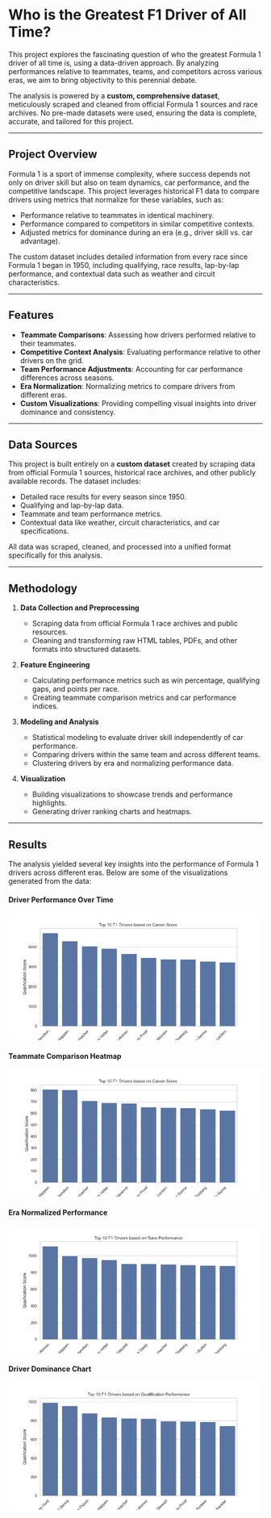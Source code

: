 # **Who is the Greatest F1 Driver of All Time?**

This project explores the fascinating question of who the greatest Formula 1 driver of all time is, using a data-driven approach. By analyzing performances relative to teammates, teams, and competitors across various eras, we aim to bring objectivity to this perennial debate.

The analysis is powered by a **custom, comprehensive dataset**, meticulously scraped and cleaned from official Formula 1 sources and race archives. No pre-made datasets were used, ensuring the data is complete, accurate, and tailored for this project.

---

## **Project Overview**

Formula 1 is a sport of immense complexity, where success depends not only on driver skill but also on team dynamics, car performance, and the competitive landscape. This project leverages historical F1 data to compare drivers using metrics that normalize for these variables, such as:

- Performance relative to teammates in identical machinery.
- Performance compared to competitors in similar competitive contexts.
- Adjusted metrics for dominance during an era (e.g., driver skill vs. car advantage).

The custom dataset includes detailed information from every race since Formula 1 began in 1950, including qualifying, race results, lap-by-lap performance, and contextual data such as weather and circuit characteristics.

---

## **Features**

- **Teammate Comparisons**: Assessing how drivers performed relative to their teammates.
- **Competitive Context Analysis**: Evaluating performance relative to other drivers on the grid.
- **Team Performance Adjustments**: Accounting for car performance differences across seasons.
- **Era Normalization**: Normalizing metrics to compare drivers from different eras.
- **Custom Visualizations**: Providing compelling visual insights into driver dominance and consistency.

---

## **Data Sources**

This project is built entirely on a **custom dataset** created by scraping data from official Formula 1 sources, historical race archives, and other publicly available records. The dataset includes:

- Detailed race results for every season since 1950.
- Qualifying and lap-by-lap data.
- Teammate and team performance metrics.
- Contextual data like weather, circuit characteristics, and car specifications.

All data was scraped, cleaned, and processed into a unified format specifically for this analysis.

---

## **Methodology**

1. **Data Collection and Preprocessing**  
   - Scraping data from official Formula 1 race archives and public resources.
   - Cleaning and transforming raw HTML tables, PDFs, and other formats into structured datasets.

2. **Feature Engineering**  
   - Calculating performance metrics such as win percentage, qualifying gaps, and points per race.
   - Creating teammate comparison metrics and car performance indices.

3. **Modeling and Analysis**  
   - Statistical modeling to evaluate driver skill independently of car performance.
   - Comparing drivers within the same team and across different teams.
   - Clustering drivers by era and normalizing performance data.

4. **Visualization**  
   - Building visualizations to showcase trends and performance highlights.
   - Generating driver ranking charts and heatmaps.

---


## **Results**

The analysis yielded several key insights into the performance of Formula 1 drivers across different eras. Below are some of the visualizations generated from the data:

#### **Driver Performance Over Time**
![Using custom Career-Score metric to compare drivers careers.](results/Top10DriversCareerScore.png)

#### **Teammate Comparison Heatmap**
![Using custom Weekend-Score metric to compare drivers on any given weekend.](results/Top10DriversOnAnyGivenWeekend.png)

#### **Era Normalized Performance**
![Top 10 Racing Drivers of All Time](results/Top10DriversRaceOnly.png)

#### **Driver Dominance Chart**
![Top 10 Qualifying Drivers of all time](results/Top10QualifyingDrivers.png)

